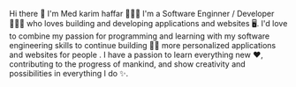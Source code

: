 Hi there 👋 I'm Med karim haffar 👨🏻‍💻
I'm a Software Enginner / Developer 👨🏻‍💻 who loves building and developing applications and websites 🖥️.
 I'd love to combine my passion for programming and learning with my software engineering skills to continue building 
🧑‍💻 more personalized applications and websites for people . I have a passion to learn everything new ❤,
 contributing to the progress of mankind, and show creativity and possibilities in everything I do ✨.
